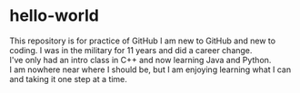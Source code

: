 # hello-world
This repository is for practice of GitHub
I am new to GitHub and new to coding. I was in the military for 11 years and did a career change.   
I've only had an intro class in C++ and now learning  Java and Python.  
I am nowhere near where I should be, but I am enjoying learning what I can and taking it one step at a time.  
